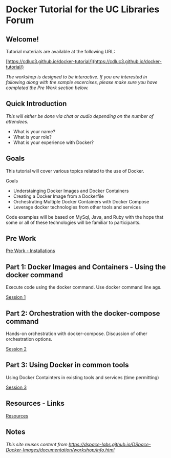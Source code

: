 # Docker Tutorial for the UC Libraries Forum

## Welcome!

Tutorial materials are available at the following URL:

[https://cdluc3.github.io/docker-tutorial/](https://cdluc3.github.io/docker-tutorial/)

_The workshop is designed to be interactive.  If you are interested in following along with the sample excercises, please make sure you have completed the Pre Work section below._

## Quick Introduction
_This will either be done via chat or audio depending on the number of attendees._
- What is your name?
- What is your role?
- What is your experience with Docker?

## Goals
This tutorial will cover various topics related to the use of Docker.  

Goals
- Understainging Docker Images and Docker Containers
- Creating a Docker Image from a Dockerfile
- Orchestrating Multiple Docker Containers with Docker Compose
- Leverage docker technologies from other tools and services

Code examples will be based on MySql, Java, and Ruby with the hope that some or all of these technologies will be familiar to participants.

## Pre Work
[Pre Work - Installations](prework/)

## Part 1: Docker Images and Containers - Using the docker command
Execute code using the docker command.  Use docker command line ags.

[Session 1](session1/)

## Part 2: Orchestration with the docker-compose command
Hands-on orchestration with docker-compose.  Discussion of other orchestration options.

[Session 2](session2/)

## Part 3: Using Docker in common tools
Using Docker Containters in existing tools and services (time permitting)

[Session 3](session3/)

## Resources - Links
[Resources](resources/)

## Notes
_This site reuses content from https://dspace-labs.github.io/DSpace-Docker-Images/documentation/workshop/info.html_
